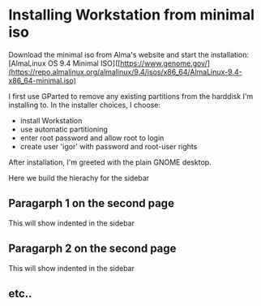 # Installing Workstation from minimal iso

Download the minimal iso from Alma's website and start the installation: [AlmaLinux OS 9.4 Minimal ISO]([https://www.genome.gov/](https://repo.almalinux.org/almalinux/9.4/isos/x86_64/AlmaLinux-9.4-x86_64-minimal.iso)

I first use GParted to remove any existing partitions from the harddisk I'm installing to. In the installer choices, I choose:
- install Workstation
- use automatic partitioning
- enter root password and allow root to login
- create user 'igor' with password and root-user rights

After installation, I'm greeted with the plain GNOME desktop.

Here we build the hierachy for the sidebar

## Paragarph 1 on the second page

This will show indented in the sidebar

## Paragarph 2 on the second page

This will show indented in the sidebar

## etc..
